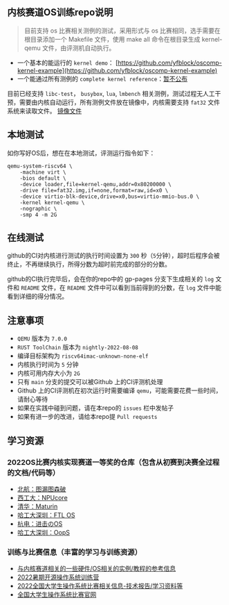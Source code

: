 ## 内核赛道OS训练repo说明

> 目前支持 os 比赛相关测例的测试，采用形式与 os 比赛相同，选手需要在根目录添加一个 Makefile 文件，使用 make all 命令在根目录生成 kernel-qemu 文件，由评测机自动执行。

- 一个基本的能运行的 `kernel demo`： [https://github.com/yfblock/oscomp-kernel-example](https://github.com/yfblock/oscomp-kernel-example)
- 一个能通过所有测例的 `complete kernel reference`：[暂不公布]()

目前已经支持 `libc-test`， `busybox`, `lua`, `lmbench` 相关测例，测试过程无人工干预，需要由内核自动运行，所有测例文件放在镜像中，内核需要支持 `fat32` 文件系统来读取文件。 [镜像文件](https://github.com/os-autograding/testsuits-in-one/raw/gh-pages/fat32.img)

## 本地测试

如你写好OS后，想在在本地测试，评测运行指令如下：

```shell
qemu-system-riscv64 \
    -machine virt \
    -bios default \
    -device loader,file=kernel-qemu,addr=0x80200000 \
    -drive file=fat32.img,if=none,format=raw,id=x0 \
    -device virtio-blk-device,drive=x0,bus=virtio-mmio-bus.0 \
    -kernel kernel-qemu \
    -nographic \
    -smp 4 -m 2G
```

## 在线测试
github的CI对内核进行测试的执行时间设置为 `300` 秒（`5`分钟），超时后程序会被终止，不再继续执行，所得分数为超时前完成的部分的分数。

github的CI执行完毕后，会在你的repo中的 gp-pages 分支下生成相关的 `log` 文件和 `README` 文件，在 `README` 文件中可以看到当前得到的分数，在 `log` 文件中能看到详细的得分情况。

## 注意事项
- `QEMU` 版本为 `7.0.0`
- `RUST ToolChain` 版本为 `nightly-2022-08-08`
- 编译目标架构为 `riscv64imac-unknown-none-elf`
- 内核执行时间为 `5` 分钟
- 内核可用内存大小为 `2G`
- 只有 `main` 分支的提交可以被Github 上的CI评测机处理
- Github 上的CI评测机在初次运行时需要编译 `qemu`，可能需要花费一些时间，请耐心等待
- 如果在实践中碰到问题，请在本repo的 `issues` 栏中发帖子
- 如果有进一步的改进，请给本repo提 `Pull requests`

## 学习资源
### 2022OS比赛内核实现赛道一等奖的仓库（包含从初赛到决赛全过程的文档/代码等）
- [北航：图漏图森破](https://gitlab.eduxiji.net/19373469/oskernel2022-x.git)
- [西工大：NPUcore](https://gitlab.eduxiji.net/2019301887/oskernel2022-npucore.git)
- [清华：Maturin](https://gitlab.eduxiji.net/scPointer/maturin.git)
- [哈工大深圳：FTL OS](https://gitlab.eduxiji.net/DarkAngelEX/oskernel2022-ftlos.git)
- [杭电：进击のOS](https://gitlab.eduxiji.net/YzTz/os.git)
- [哈工大深圳：OopS](https://gitlab.eduxiji.net/ZYF_2001/oskernel2022-oops.git)

### 训练与比赛信息（丰富的学习与训练资源）
- [与内核赛道相关的一些硬件/OS相关的实例/教程的参考信息](https://github.com/oscomp/os-competition-info/blob/main/ref-info.md)
- [2022暑期开源操作系统训练营](https://learningos.github.io/rust-based-os-comp2022/)
- [2022全国大学生操作系统比赛相关信息-技术报告/学习资料等](https://github.com/oscomp/os-competition-info)
- [全国大学生操作系统比赛官网](https://os.educg.net/)


